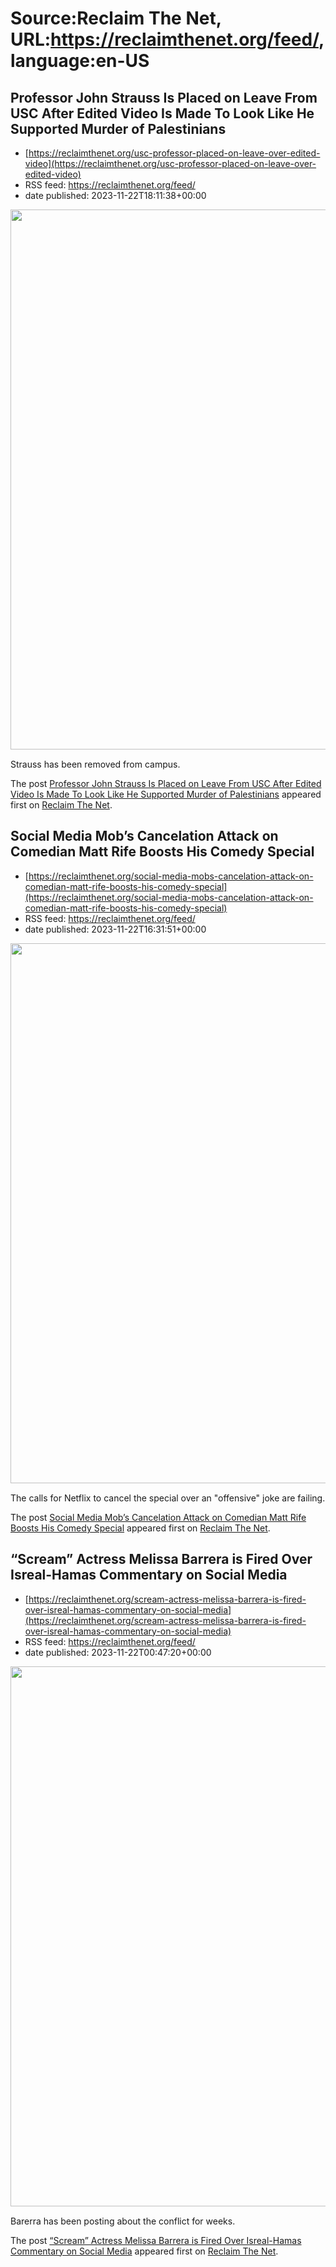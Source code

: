 # Source:Reclaim The Net, URL:https://reclaimthenet.org/feed/, language:en-US

## Professor John Strauss Is Placed on Leave From USC After Edited Video Is Made To Look Like He Supported Murder of Palestinians
 - [https://reclaimthenet.org/usc-professor-placed-on-leave-over-edited-video](https://reclaimthenet.org/usc-professor-placed-on-leave-over-edited-video)
 - RSS feed: https://reclaimthenet.org/feed/
 - date published: 2023-11-22T18:11:38+00:00

<a href="https://reclaimthenet.org/usc-professor-placed-on-leave-over-edited-video" rel="nofollow" title="Professor John Strauss Is Placed on Leave From USC After Edited Video Is Made To Look Like He Supported Murder of Palestinians"><img alt="" class="webfeedsFeaturedVisual wp-post-image" height="864" src="https://reclaimthenet.org/wp-content/uploads/2023/11/prof.jpg" style="display: block; margin: auto; margin-bottom: 15px;" width="1536" /></a><p>Strauss has been removed from campus.</p>
<p>The post <a href="https://reclaimthenet.org/usc-professor-placed-on-leave-over-edited-video">Professor John Strauss Is Placed on Leave From USC After Edited Video Is Made To Look Like He Supported Murder of Palestinians</a> appeared first on <a href="https://reclaimthenet.org">Reclaim The Net</a>.</p>

## Social Media Mob’s Cancelation Attack on Comedian Matt Rife Boosts His Comedy Special
 - [https://reclaimthenet.org/social-media-mobs-cancelation-attack-on-comedian-matt-rife-boosts-his-comedy-special](https://reclaimthenet.org/social-media-mobs-cancelation-attack-on-comedian-matt-rife-boosts-his-comedy-special)
 - RSS feed: https://reclaimthenet.org/feed/
 - date published: 2023-11-22T16:31:51+00:00

<a href="https://reclaimthenet.org/social-media-mobs-cancelation-attack-on-comedian-matt-rife-boosts-his-comedy-special" rel="nofollow" title="Social Media Mob&#8217;s Cancelation Attack on Comedian Matt Rife Boosts His Comedy Special"><img alt="" class="webfeedsFeaturedVisual wp-post-image" height="864" src="https://reclaimthenet.org/wp-content/uploads/2023/11/matt-rife.jpg" style="display: block; margin: auto; margin-bottom: 15px;" width="1536" /></a><p>The calls for Netflix to cancel the special over an "offensive" joke are failing.</p>
<p>The post <a href="https://reclaimthenet.org/social-media-mobs-cancelation-attack-on-comedian-matt-rife-boosts-his-comedy-special">Social Media Mob&#8217;s Cancelation Attack on Comedian Matt Rife Boosts His Comedy Special</a> appeared first on <a href="https://reclaimthenet.org">Reclaim The Net</a>.</p>

## “Scream” Actress Melissa Barrera is Fired Over Isreal-Hamas Commentary on Social Media
 - [https://reclaimthenet.org/scream-actress-melissa-barrera-is-fired-over-isreal-hamas-commentary-on-social-media](https://reclaimthenet.org/scream-actress-melissa-barrera-is-fired-over-isreal-hamas-commentary-on-social-media)
 - RSS feed: https://reclaimthenet.org/feed/
 - date published: 2023-11-22T00:47:20+00:00

<a href="https://reclaimthenet.org/scream-actress-melissa-barrera-is-fired-over-isreal-hamas-commentary-on-social-media" rel="nofollow" title="&#8220;Scream&#8221; Actress Melissa Barrera is Fired Over Isreal-Hamas Commentary on Social Media"><img alt="" class="webfeedsFeaturedVisual wp-post-image" height="864" src="https://reclaimthenet.org/wp-content/uploads/2023/11/melissa-barerra-fired.jpg" style="display: block; margin: auto; margin-bottom: 15px;" width="1536" /></a><p>Barerra has been posting about the conflict for weeks.</p>
<p>The post <a href="https://reclaimthenet.org/scream-actress-melissa-barrera-is-fired-over-isreal-hamas-commentary-on-social-media">&#8220;Scream&#8221; Actress Melissa Barrera is Fired Over Isreal-Hamas Commentary on Social Media</a> appeared first on <a href="https://reclaimthenet.org">Reclaim The Net</a>.</p>

